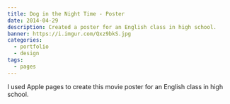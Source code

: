 ```yaml
---
title: Dog in the Night Time - Poster
date: 2014-04-29
description: Created a poster for an English class in high school.
banner: https://i.imgur.com/Qxz9bkS.jpg
categories:
  - portfolio
  - design
tags:
  - pages
---
```


I used Apple pages to create this movie poster for an English class in high school.
